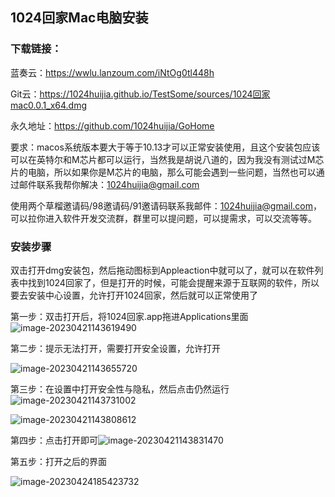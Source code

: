 ## 1024回家Mac电脑安装

### 下载链接：

蓝奏云：https://wwlu.lanzoum.com/iNtOg0tl448h

Git云：<https://1024huijia.github.io/TestSome/sources/1024回家mac0.0.1_x64.dmg>

永久地址：https://github.com/1024huijia/GoHome

要求：macos系统版本要大于等于10.13才可以正常安装使用，且这个安装包应该可以在英特尔和M芯片都可以运行，当然我是胡说八道的，因为我没有测试过M芯片的电脑，所以如果你是M芯片的电脑，那么可能会遇到一些问题，当然也可以通过邮件联系我帮你解决：1024huijia@gmail.com

使用两个草榴邀请码/98邀请码/91邀请码联系我邮件：1024huijia@gmail.com，可以拉你进入软件开发交流群，群里可以提问题，可以提需求，可以交流等等。

### 安装步骤

双击打开dmg安装包，然后拖动图标到Appleaction中就可以了，就可以在软件列表中找到1024回家了，但是打开的时候，可能会提醒来源于互联网的软件，所以要去安装中心设置，允许打开1024回家，然后就可以正常使用了

第一步：双击打开后，将1024回家.app拖进Applications里面![image-20230421143619490](C:\Users\song\AppData\Roaming\Typora\typora-user-images\image-20230421143619490.png)



第二步：提示无法打开，需要打开安全设置，允许打开

![image-20230421143655720](C:\Users\song\AppData\Roaming\Typora\typora-user-images\image-20230421143655720.png)



第三步：在设置中打开安全性与隐私，然后点击仍然运行![image-20230421143731002](C:\Users\song\AppData\Roaming\Typora\typora-user-images\image-20230421143731002.png)

![image-20230421143808612](C:\Users\song\AppData\Roaming\Typora\typora-user-images\image-20230421143808612.png)



第四步：点击打开即可![image-20230421143831470](C:\Users\song\AppData\Roaming\Typora\typora-user-images\image-20230421143831470.png)



第五步：打开之后的界面

![image-20230424185423732](C:\Users\song\AppData\Roaming\Typora\typora-user-images\image-20230424185423732.png)
